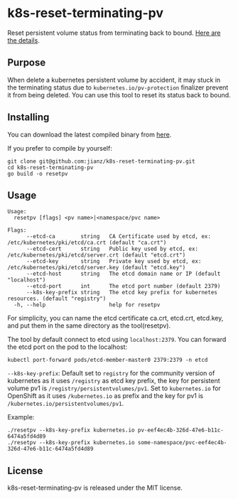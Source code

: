 # k8s-reset-terminating-pv

Reset persistent volume status from terminating back to bound. [Here are the details](https://jianz.github.io/posts/2020-08-25-reset-pv).

## Purpose

When delete a kubernetes persistent volume by accident, it may stuck in the terminating status due to `kubernetes.io/pv-protection` finalizer prevent it from being deleted. You can use this tool to reset its status back to bound.

## Installing

You can download the latest compiled binary from [here](https://github.com/jianz/k8s-reset-terminating-pv/releases).

If you prefer to compile by yourself:

```shell
git clone git@github.com:jianz/k8s-reset-terminating-pv.git
cd k8s-reset-terminating-pv
go build -o resetpv
```

## Usage

```text
Usage:
  resetpv [flags] <pv name>|<namespace/pvc name>

Flags:
      --etcd-ca        string   CA Certificate used by etcd, ex: /etc/kubernetes/pki/etcd/ca.crt (default "ca.crt")
      --etcd-cert      string   Public key used by etcd, ex: /etc/kubernetes/pki/etcd/server.crt (default "etcd.crt")
      --etcd-key       string   Private key used by etcd, ex: /etc/kubernetes/pki/etcd/server.key (default "etcd.key")
      --etcd-host      string   The etcd domain name or IP (default "localhost")
      --etcd-port      int      The etcd port number (default 2379)
      --k8s-key-prefix string   The etcd key prefix for kubernetes resources. (default "registry")
  -h, --help                    help for resetpv
```

For simplicity, you can name the etcd certificate ca.crt, etcd.crt, etcd.key, and put them in the same directory as the tool(resetpv).

The tool by default connect to etcd using `localhost:2379`. You can forward the etcd port on the pod to the localhost:

```shell
kubectl port-forward pods/etcd-member-master0 2379:2379 -n etcd
```

`--k8s-key-prefix`: Default set to `registry` for the community version of kubernetes as it uses `/registry` as etcd key prefix, the key for persistent volume pv1 is `/registry/persistentvolumes/pv1`. Set to `kubernetes.io` for OpenShift as it uses `/kubernetes.io` as prefix and the key for pv1 is `/kubernetes.io/persistentvolumes/pv1`.

Example:

```shell
./resetpv --k8s-key-prefix kubernetes.io pv-eef4ec4b-326d-47e6-b11c-6474a5fd4d89
./resetpv --k8s-key-prefix kubernetes.io some-namespace/pvc-eef4ec4b-326d-47e6-b11c-6474a5fd4d89
```

## License

k8s-reset-terminating-pv is released under the MIT license.
